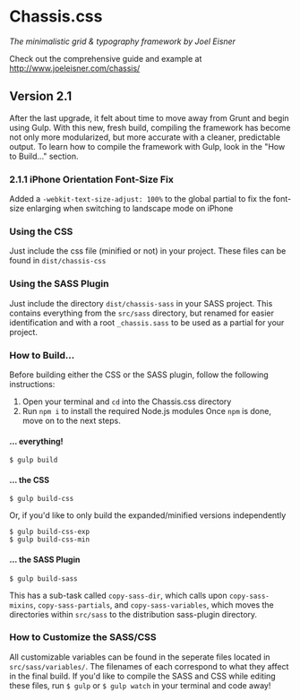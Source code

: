 # Chassis.css

*The minimalistic grid & typography framework by Joel Eisner*

Check out the comprehensive guide and example at http://www.joeleisner.com/chassis/

## Version 2.1
After the last upgrade, it felt about time to move away from Grunt and begin using Gulp. With this new, fresh build, compiling the framework has become not only more modularized, but more accurate with a cleaner, predictable output. To learn how to compile the framework with Gulp, look in the "How to Build..." section.
### 2.1.1 iPhone Orientation Font-Size Fix
Added a `-webkit-text-size-adjust: 100%` to the global partial to fix the font-size enlarging when switching to landscape mode on iPhone

### Using the CSS
Just include the css file (minified or not) in your project. These files can be found in `dist/chassis-css`

### Using the SASS Plugin
Just include the directory `dist/chassis-sass` in your SASS project. This contains everything from the `src/sass` directory, but renamed for easier identification and with a root `_chassis.sass` to be used as a partial for your project.

### How to Build...
Before building either the CSS or the SASS plugin, follow the following instructions:
1. Open your terminal and `cd` into the Chassis.css directory
2. Run `npm i` to install the required Node.js modules
Once `npm` is done, move on to the next steps.

#### ... everything!
```
$ gulp build
```

#### ... the CSS
```
$ gulp build-css
```
Or, if you'd like to only build the expanded/minified versions independently
```
$ gulp build-css-exp
$ gulp build-css-min
```

#### ... the SASS Plugin
```
$ gulp build-sass
```
This has a sub-task called `copy-sass-dir`, which calls upon `copy-sass-mixins`, `copy-sass-partials`, and `copy-sass-variables`, which moves the directories within `src/sass` to the distribution sass-plugin directory.

### How to Customize the SASS/CSS
All customizable variables can be found in the seperate files located in `src/sass/variables/`. The filenames of each correspond to what they affect in the final build. If you'd like to compile the SASS and CSS while editing these files, run `$ gulp` or `$ gulp watch` in your terminal and code away!
